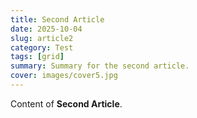 ```yaml
---
title: Second Article
date: 2025-10-04
slug: article2
category: Test
tags: [grid]
summary: Summary for the second article.
cover: images/cover5.jpg
---
```


Content of **Second Article**.
